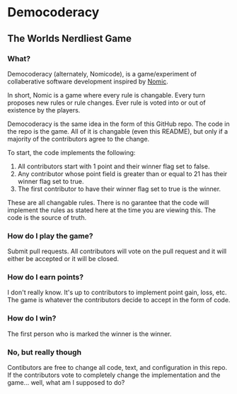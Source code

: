 # Democoderacy
## The Worlds Nerdliest Game

### What?
Democoderacy (alternately, Nomicode), is a game/experiment of collaberative software development inspired by [Nomic](https://en.wikipedia.org/wiki/Nomic).

In short, Nomic is a game where every rule is changable. Every turn proposes new rules or rule changes. Ever rule is voted into or out of existence by the players.

Democoderacy is the same idea in the form of this GitHub repo. The code in the repo is the game. All of it is changable (even this README), but only if a majority of the contributors agree to the change.

To start, the code implements the following:

1. All contributors start with 1 point and their winner flag set to false.
1. Any contributor whose point field is greater than or equal to 21 has their winner flag set to true.
1. The first contributor to have their winner flag set to true is the winner.

These are all changable rules. There is no garantee that the code will implement the rules as stated here at the time you are viewing this. The code is the source of truth.

### How do I play the game?
Submit pull requests. All contributors will vote on the pull request and it will either be accepted or it will be closed.

### How do I earn points?
I don't really know. It's up to contributors to implement point gain, loss, etc. The game is whatever the contributors decide to accept in the form of code.

### How do I win?
The first person who is marked the winner is the winner.

### No, but really though
Contibutors are free to change all code, text, and configuration in this repo. If the contributors vote to completely change the implementation and the game... well, what am I supposed to do?

